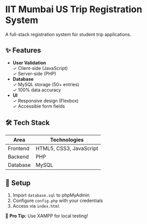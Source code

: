 # IIT Mumbai US Trip Registration System   

A full-stack registration system for student trip applications.  

## ✨ Features  
- **User Validation**  
  ✓ Client-side (JavaScript)  
  ✓ Server-side (PHP)  
- **Database**  
  ✓ MySQL storage (50+ entries)  
  ✓ 100% data accuracy  
- **UI**  
  ✓ Responsive design (Flexbox)  
  ✓ Accessible form fields  

## 🛠️ Tech Stack  
| Area       | Technologies |  
|------------|--------------|  
| Frontend   | HTML5, CSS3, JavaScript |  
| Backend    | PHP          |  
| Database   | MySQL        |  

## 🚀 Setup  
1. Import `database.sql` to phpMyAdmin  
2. Configure `config.php` with your credentials  
3. Access via `index.html`  

📌 **Pro Tip:** Use XAMPP for local testing!  
